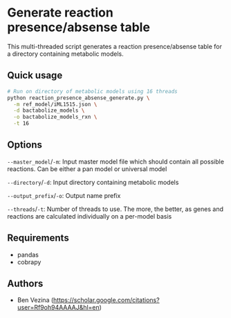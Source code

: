 # Generate reaction presence/absense table

This multi-threaded script generates a reaction presence/absense table for a directory containing metabolic models.

## Quick usage
```bash
# Run on directory of metabolic models using 16 threads
python reaction_presence_absense_generate.py \
  -m ref_model/iML1515.json \
  -d bactabolize_models \
  -o bactabolize_models_rxn \
  -t 16
```

## Options

`--master_model`/`-m`: Input master model file which should contain all possible reactions. Can be either a pan model or universal model

`--directory`/`-d`: Input directory containing metabolic models

`--output_prefix`/`-o`: Output name prefix

`--threads`/`-t`: Number of threads to use. The more, the better, as genes and reactions are calculated individually on a per-model basis


## Requirements

- pandas
- cobrapy

## Authors

- Ben Vezina (https://scholar.google.com/citations?user=Rf9oh94AAAAJ&hl=en)



